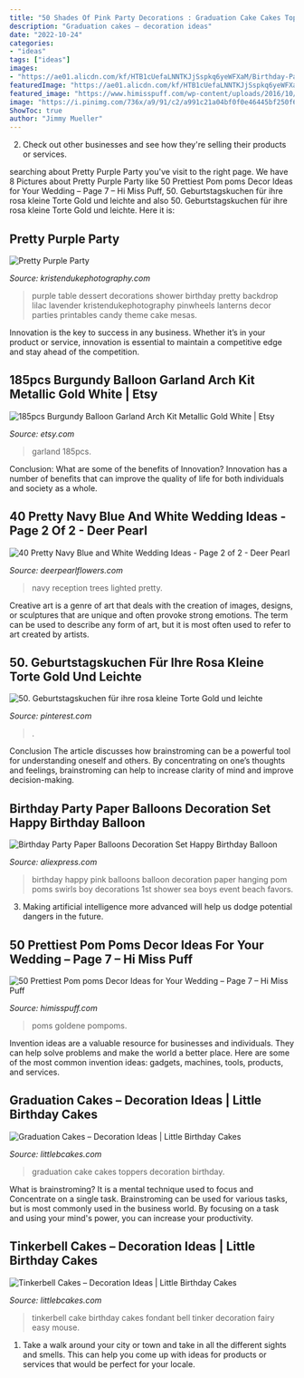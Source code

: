 ```yaml
---
title: "50 Shades Of Pink Party Decorations : Graduation Cake Cakes Toppers Decoration Birthday"
description: "Graduation cakes – decoration ideas"
date: "2022-10-24"
categories:
- "ideas"
tags: ["ideas"]
images:
- "https://ae01.alicdn.com/kf/HTB1cUefaLNNTKJjSspkq6yeWFXaM/Birthday-Party-Paper-Balloons-Decoration-Set-Happy-Birthday-Balloon-Hanging-Swirls-Pom-Poms-Boy-Girl-Party.jpg"
featuredImage: "https://ae01.alicdn.com/kf/HTB1cUefaLNNTKJjSspkq6yeWFXaM/Birthday-Party-Paper-Balloons-Decoration-Set-Happy-Birthday-Balloon-Hanging-Swirls-Pom-Poms-Boy-Girl-Party.jpg"
featured_image: "https://www.himisspuff.com/wp-content/uploads/2016/10/white-and-pink-pom-poms-wedding-decor.jpg"
image: "https://i.pinimg.com/736x/a9/91/c2/a991c21a04bf0f0e46445bf250f6bbed.jpg"
ShowToc: true
author: "Jimmy Mueller"
---
```



2. Check out other businesses and see how they're selling their products or services.

	

		
searching about Pretty Purple Party you've visit to the right page. We have 8 Pictures about Pretty Purple Party like 50 Prettiest Pom poms Decor Ideas for Your Wedding – Page 7 – Hi Miss Puff, 50. Geburtstagskuchen für ihre rosa kleine Torte Gold und leichte and also 50. Geburtstagskuchen für ihre rosa kleine Torte Gold und leichte. Here it is:
		
    
## Pretty Purple Party

<img loading=lazy src="http://www.kristendukephotography.com/wp-content/uploads/2013/04/pinwheels-and-lanterns.jpg" onerror="this.onerror=null;this.src='https://tse1.mm.bing.net/th?id=OIP.RbMluRIE3bePraifrs-tPgHaLG&amp;pid=15.1';" alt="Pretty Purple Party">

_Source: kristendukephotography.com_

>purple table dessert decorations shower birthday pretty backdrop lilac lavender kristendukephotography pinwheels lanterns decor parties printables candy theme cake mesas. 

	

Innovation is the key to success in any business. Whether it’s in your product or service, innovation is essential to maintain a competitive edge and stay ahead of the competition.

    
## 185pcs Burgundy Balloon Garland Arch Kit Metallic Gold White | Etsy

<img loading=lazy src="https://i.etsystatic.com/25048866/r/il/74588b/2973785206/il_1588xN.2973785206_d90v.jpg" onerror="this.onerror=null;this.src='https://tse4.mm.bing.net/th?id=OIP.Jtd0GcgotbHL1D9LQDxUzgHaHa&amp;pid=15.1';" alt="185pcs Burgundy Balloon Garland Arch Kit Metallic Gold White | Etsy">

_Source: etsy.com_

>garland 185pcs. 

	

Conclusion: What are some of the benefits of Innovation?
Innovation has a number of benefits that can improve the quality of life for both individuals and society as a whole.

    
## 40 Pretty Navy Blue And White Wedding Ideas - Page 2 Of 2 - Deer Pearl

<img loading=lazy src="https://www.deerpearlflowers.com/wp-content/uploads/2015/08/lighted-trees-for-wedding-reception.jpg" onerror="this.onerror=null;this.src='https://tse3.mm.bing.net/th?id=OIP.7Qm-Ap87SNwfSWYzn9FBpgHaLH&amp;pid=15.1';" alt="40 Pretty Navy Blue and White Wedding Ideas - Page 2 of 2 - Deer Pearl">

_Source: deerpearlflowers.com_

>navy reception trees lighted pretty. 

	

Creative art is a genre of art that deals with the creation of images, designs, or sculptures that are unique and often provoke strong emotions. The term can be used to describe any form of art, but it is most often used to refer to art created by artists.

    
## 50. Geburtstagskuchen Für Ihre Rosa Kleine Torte Gold Und Leichte

<img loading=lazy src="https://i.pinimg.com/736x/a9/91/c2/a991c21a04bf0f0e46445bf250f6bbed.jpg" onerror="this.onerror=null;this.src='https://tse4.mm.bing.net/th?id=OIP.6MD9DujeEOc5ge4C8KBgnAHaKU&amp;pid=15.1';" alt="50. Geburtstagskuchen für ihre rosa kleine Torte Gold und leichte">

_Source: pinterest.com_

>. 

	

Conclusion
The article discusses how brainstroming can be a powerful tool for understanding oneself and others. By concentrating on one’s thoughts and feelings, brainstroming can help to increase clarity of mind and improve decision-making.

    
## Birthday Party Paper Balloons Decoration Set Happy Birthday Balloon

<img loading=lazy src="https://ae01.alicdn.com/kf/HTB1cUefaLNNTKJjSspkq6yeWFXaM/Birthday-Party-Paper-Balloons-Decoration-Set-Happy-Birthday-Balloon-Hanging-Swirls-Pom-Poms-Boy-Girl-Party.jpg" onerror="this.onerror=null;this.src='https://tse4.mm.bing.net/th?id=OIP._rMypr4g56wyrMQUY1qDzgHaHa&amp;pid=15.1';" alt="Birthday Party Paper Balloons Decoration Set Happy Birthday Balloon">

_Source: aliexpress.com_

>birthday happy pink balloons balloon decoration paper hanging pom poms swirls boy decorations 1st shower sea boys event beach favors. 

	

3. Making artificial intelligence more advanced will help us dodge potential dangers in the future.

    
## 50 Prettiest Pom Poms Decor Ideas For Your Wedding – Page 7 – Hi Miss Puff

<img loading=lazy src="https://www.himisspuff.com/wp-content/uploads/2016/10/white-and-pink-pom-poms-wedding-decor.jpg" onerror="this.onerror=null;this.src='https://tse3.mm.bing.net/th?id=OIP.C6o4AHeTBVzCGlViYC30gAHaLH&amp;pid=15.1';" alt="50 Prettiest Pom poms Decor Ideas for Your Wedding – Page 7 – Hi Miss Puff">

_Source: himisspuff.com_

>poms goldene pompoms. 

	

Invention ideas are a valuable resource for businesses and individuals. They can help solve problems and make the world a better place. Here are some of the most common invention ideas: gadgets, machines, tools, products, and services.

    
## Graduation Cakes – Decoration Ideas | Little Birthday Cakes

<img loading=lazy src="http://www.littlebcakes.com/wp-content/uploads/2013/08/Graduation-Cake-Toppers.jpg" onerror="this.onerror=null;this.src='https://tse4.mm.bing.net/th?id=OIP.GEvL3MfpjukUEMgKXFfw4gHaJ4&amp;pid=15.1';" alt="Graduation Cakes – Decoration Ideas | Little Birthday Cakes">

_Source: littlebcakes.com_

>graduation cake cakes toppers decoration birthday. 

	

What is brainstroming? It is a mental technique used to focus and Concentrate on a single task. Brainstroming can be used for various tasks, but is most commonly used in the business world. By focusing on a task and using your mind's power, you can increase your productivity.

    
## Tinkerbell Cakes – Decoration Ideas | Little Birthday Cakes

<img loading=lazy src="http://www.littlebcakes.com/wp-content/uploads/2013/08/Tinkerbell-Birthday-Cake-Ideas.jpg" onerror="this.onerror=null;this.src='https://tse3.mm.bing.net/th?id=OIP.4Gv004-vrlDbJtisInAGQgHaJ4&amp;pid=15.1';" alt="Tinkerbell Cakes – Decoration Ideas | Little Birthday Cakes">

_Source: littlebcakes.com_

>tinkerbell cake birthday cakes fondant bell tinker decoration fairy easy mouse. 

	

1. Take a walk around your city or town and take in all the different sights and smells. This can help you come up with ideas for products or services that would be perfect for your locale. 

